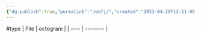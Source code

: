 ```yaml
---
{"dg-publish":true,"permalink":"/enfj/","created":"2023-04-29T12:11:05.815+02:00","updated":"2023-04-29T12:11:19.966+02:00"}
---
```


#type
| File | octogram |
| ---- | -------- |


<script src="https://utteranc.es/client.js"  
        repo="Heart4sides/Comment_Section"
        issue-term="pathname"
        theme="github-dark-orange"
        crossorigin="anonymous"
        async> 
</script>